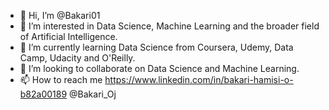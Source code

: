 - 👋 Hi, I’m @Bakari01
- 👀 I’m interested in Data Science, Machine Learning and the broader field of Artificial Intelligence. 
- 🌱 I’m currently learning Data Science from Coursera, Udemy, Data Camp, Udacity and O'Reilly. 
- 💞️ I’m looking to collaborate on Data Science and Machine Learning. 
- 📫 How to reach me 
https://www.linkedin.com/in/bakari-hamisi-o-b82a00189
@Bakari_Oj
<!---
Bakari01/Bakari01 is a ✨ special ✨ repository because its `README.md` (this file) appears on your GitHub profile.
You can click the Preview link to take a look at your changes.
--->

